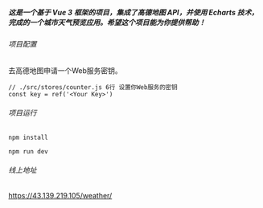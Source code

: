 ##### 这是一个基于 Vue 3 框架的项目，集成了高德地图 API，并使用 Echarts 技术，完成的一个城市天气预览应用。希望这个项目能为你提供帮助！

###### 项目配置
去高德地图申请一个Web服务密钥。
```
// ./src/stores/counter.js 6行 设置你Web服务的密钥
const key = ref('<Your Key>')
```

###### 项目运行
```
npm install

npm run dev
```

###### 线上地址
https://43.139.219.105/weather/
